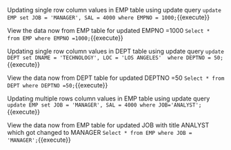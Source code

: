 
Updating single row column values in EMP table using update query `update EMP set JOB = 'MANAGER', SAL = 4000 where EMPNO = 1000;`{{execute}}

View the data now from EMP table for updated EMPNO =1000 `Select * from EMP where EMPNO =1000;`{{execute}}

Updating single row column values in DEPT table using update query `update DEPT set DNAME = 'TECHNOLOGY', LOC = 'LOS ANGELES'  where DEPTNO = 50;`{{execute}}

View the data now from DEPT table for updated DEPTNO =50 `Select * from DEPT where DEPTNO =50;`{{execute}}

Updating multiple rows column values in EMP table using update query `update EMP set JOB = 'MANAGER', SAL = 4000 where JOB='ANALYST';`{{execute}}

View the data now from EMP table for updated JOB with title ANALYST which got changed to MANAGER `Select * from EMP where JOB = 'MANAGER';`{{execute}}
